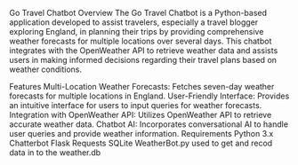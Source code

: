 Go Travel Chatbot
Overview
The Go Travel Chatbot is a Python-based application developed to assist travelers, especially a travel blogger exploring England, in planning their trips by providing comprehensive weather forecasts for multiple locations over several days. This chatbot integrates with the OpenWeather API to retrieve weather data and assists users in making informed decisions regarding their travel plans based on weather conditions.

Features
Multi-Location Weather Forecasts: Fetches seven-day weather forecasts for multiple locations in England.
User-Friendly Interface: Provides an intuitive interface for users to input queries for weather forecasts.
Integration with OpenWeather API: Utilizes OpenWeather API to retrieve accurate weather data.
Chatbot AI: Incorporates conversational AI to handle user queries and provide weather information.
Requirements
Python 3.x
Chatterbot
Flask
Requests
SQLite
WeatherBot.py used to get and recod data in to the weather.db

